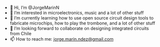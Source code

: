 - 👋 Hi, I’m @JorgeMarinN
- 👀 I’m interested in microelectronics, music and a lot of other stuff
- 🌱 I’m currently learning how to use open source circuit design tools to fabricate microchips, how to play the trombone, and a lot of other stuff
- 💞️ I’m looking forward to collaborate on designing integrated circuits from Chile
- 📫 How to reach me: jorge.marin.ndez@gmail.com

<!---
JorgeMarinN/JorgeMarinN is a ✨ special ✨ repository because its `README.md` (this file) appears on your GitHub profile.
You can click the Preview link to take a look at your changes.
--->
